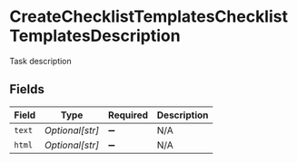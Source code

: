 # CreateChecklistTemplatesChecklistTemplatesDescription

Task description


## Fields

| Field              | Type               | Required           | Description        |
| ------------------ | ------------------ | ------------------ | ------------------ |
| `text`             | *Optional[str]*    | :heavy_minus_sign: | N/A                |
| `html`             | *Optional[str]*    | :heavy_minus_sign: | N/A                |